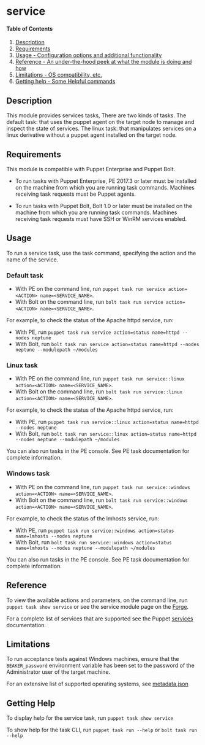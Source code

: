 
# service

#### Table of Contents

1. [Description](#description)
2. [Requirements](#requirements)
3. [Usage - Configuration options and additional functionality](#usage)
4. [Reference - An under-the-hood peek at what the module is doing and how](#reference)
5. [Limitations - OS compatibility, etc.](#limitations)
6. [Getting help - Some Helpful commands](#getting-help)

## Description

This module provides services tasks, There are two kinds of tasks. The default task: that uses the puppet agent on the target node to manage and inspect the state of services. The linux task: that manipulates services on a linux derivative without a puppet agent installed on the target node.


## Requirements
This module is compatible with Puppet Enterprise and Puppet Bolt.

* To run tasks with Puppet Enterprise, PE 2017.3 or later must be installed on the machine from which you are running task commands. Machines receiving task requests must be Puppet agents.

* To run tasks with Puppet Bolt, Bolt 1.0 or later must be installed on the machine from which you are running task commands. Machines receiving task requests must have SSH or WinRM services enabled.

## Usage

To run a service task, use the task command, specifying the action and the name of the service.

### Default task

* With PE on the command line, run `puppet task run service action=<ACTION> name=<SERVICE_NAME>`.
* With Bolt on the command line, run `bolt task run service action=<ACTION> name=<SERVICE_NAME>`.

For example, to check the status of the Apache httpd service, run:

* With PE, run `puppet task run service action=status name=httpd --nodes neptune`
* With Bolt, run `bolt task run service action=status name=httpd --nodes neptune --modulepath ~/modules`

### Linux task

* With PE on the command line, run `puppet task run service::linux action=<ACTION> name=<SERVICE_NAME>`.
* With Bolt on the command line, run `bolt task run service::linux action=<ACTION> name=<SERVICE_NAME>`.

For example, to check the status of the Apache httpd service, run:

* With PE, run `puppet task run service::linux action=status name=httpd --nodes neptune`
* With Bolt, run `bolt task run service::linux action=status name=httpd --nodes neptune --modulepath ~/modules`

You can also run tasks in the PE console. See PE task documentation for complete information.

### Windows task

* With PE on the command line, run `puppet task run service::windows action=<ACTION> name=<SERVICE_NAME>`.
* With Bolt on the command line, run `bolt task run service::windows action=<ACTION> name=<SERVICE_NAME>`.

For example, to check the status of the lmhosts service, run:

* With PE, run `puppet task run service::windows action=status name=lmhosts --nodes neptune`
* With Bolt, run `bolt task run service::windows action=status name=lmhosts --nodes neptune --modulepath ~/modules`

You can also run tasks in the PE console. See PE task documentation for complete information.

## Reference

To view the available actions and parameters, on the command line, run `puppet task show service` or see the service module page on the [Forge](https://forge.puppet.com/puppetlabs/service/tasks).

For a complete list of services that are supported see the Puppet [services](https://docs.puppet.com/puppet/latest/types/service.html) documentation.

## Limitations

To run acceptance tests against Windows machines, ensure that the `BEAKER_password` environment variable has been set to the password of the Administrator user of the target machine.

For an extensive list of supported operating systems, see [metadata.json](https://github.com/puppetlabs/puppetlabs-service/blob/master/metadata.json)

## Getting Help

To display help for the service task, run `puppet task show service`

To show help for the task CLI, run `puppet task run --help` or `bolt task run --help`
